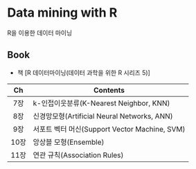 # Data mining with R
R을 이용한 데이터 마이닝
## Book
* 책 [R 데이터마이닝(데이터 과학을 위한 R 시리즈 5)] 


| Ch |  Contents  |
|:----:|----------|
|7장|k-인접이웃분류(K-Nearest Neighbor, KNN)|
|8장|신경망모형(Artificial Neural Networks, ANN)|
|9장|서포트 벡터 머신(Support Vector Machine, SVM)|
|10장|앙상블 모형(Ensemble)|
|11장|연관 규칙(Association Rules)|
